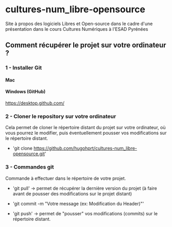 # cultures-num_libre-opensource
Site à propos des logiciels Libres et Open-source dans le cadre d'une présentation dans le cours Cultures Numériques à l'ESAD Pyrénées

## Comment récupérer le projet sur votre ordinateur ?

### 1 - Installer Git
#### Mac

#### Windows (GitHub)
https://desktop.github.com/

### 2 - Cloner le repository sur votre ordinateur
Cela permet de cloner le répertoire distant du projet sur votre ordinateur, où vous pourrez le modifier, puis éventuellement pousser vos modifications sur le répertoire distant.

  - 'git clone https://github.com/hugohprt/cultures-num_libre-opensource.git'

### 3 - Commandes git
Commande à effectuer dans le répertoire de votre projet.

- 'git pull' -> permet de récupérer la dernière version du projet (à faire avant de pousser des modifications sur le projet distant)

- 'git commit -m "Votre message (ex: Modification du Header)"'

- 'git push' -> permet de "pousser" vos modifications (commits) sur le répertoire distant.
